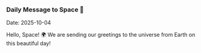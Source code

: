 ### Daily Message to Space 🌌
Date: 2025-10-04

Hello, Space! 🌍 We are sending our greetings to the universe from Earth on this beautiful day!
